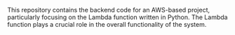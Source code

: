 This repository contains the backend code for an AWS-based project, particularly focusing on the Lambda function written in Python. The Lambda function plays a crucial role in the overall functionality of the system.
